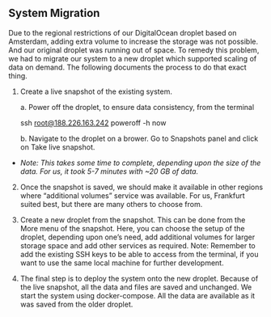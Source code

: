 ## System Migration ##


Due to the regional restrictions of our DigitalOcean droplet based on Amsterdam, adding extra volume to increase the storage was not possible. And our original droplet was running out of space. To remedy this problem, we had to migrate our system to a new droplet which supported scaling of data on demand. The following documents the process to do that exact thing.

 1. Create a live snapshot of the existing system.
 
	 a. Power off the droplet, to ensure data consistency, from the terminal

    ssh root@188.226.163.242
    poweroff -h now

	 b. Navigate to the droplet on a brower. Go to Snapshots panel and click on Take live snapshot.
 
 - *Note: This takes some time to complete, depending upon the size of the data. For us, it took 5-7 minutes with ~20 GB of data.*

2. Once the snapshot is saved, we should make it available in other regions where “additional volumes” service was available. For us, Frankfurt suited best, but there are many others to choose from.

3. Create a new droplet from the snapshot. This can be done from the More menu of the snapshot. Here, you can choose the setup of the droplet, depending upon one’s need, add additional volumes for larger storage space and add other services as required. 
Note: Remember to add the existing SSH keys to be able to access from the terminal, if you want to use the same local machine for further development.

4. The final step is to deploy the system onto the new droplet. Because of the live snapshot, all the data and files are saved and unchanged. We start the system using docker-compose. All the data are available as it was saved from the older droplet.
